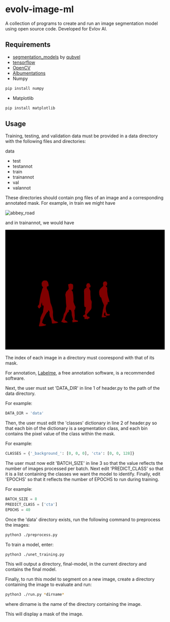 # evolv-image-ml
A collection of programs to create and run an image segmentation model using open source code. Developed for Evlov AI.

## Requirements
- [segmentation_models](https://github.com/qubvel/segmentation_models) by [qubvel](https://github.com/qubvel)  
- [tensorflow](https://www.tensorflow.org/install)  
- [OpenCV](https://opencv.org/releases/)  
- [Albumentations](https://albumentations.ai/docs/getting_started/installation/)  
- Numpy
```zsh
pip install numpy
```
- Matplotlib
```zsh
pip install matplotlib
```

## Usage
Training, testing, and validation data must be provided in a data directory with the following files and directories:

data
- test
- testannot
- train
- trainannot
- val 
- valannot

These directories should contain png files of an image and a corresponding annotated mask.
For example, in train we might have

![abbey_road](abbey_road_example/img.png)

and in trainannot, we would have

![mask](abbey_road_example/label.png)

The index of each image in a directory must coorespond with that of its mask.

For annotation, [Labelme](https://github.com/wkentaro/labelme), a free annotation software, is a recommended software.

Next, the user must set 'DATA_DIR' in line 1 of header.py to the path of the data directory.

For example:

```python
DATA_DIR = 'data'
```

Then, the user must edit the 'classes' dictionary in line 2 of header.py so that each bin of the dictionary is a segmentation class, and each bin contains the pixel value of the class within the mask.

For example:

```python
CLASSES = {'_background_': [0, 0, 0], 'cta': [0, 0, 128]}
```

The user must now edit 'BATCH_SIZE' in line 3 so that the value reflects the number of images processed per batch. Next edit 'PREDICT_CLASS' so that it is a list containing the classes we want the model to identify. Finally, edit 'EPOCHS' so that it reflects the number of EPOCHS to run during training.

For example:
```python
BATCH_SIZE = 8
PREDICT_CLASS = ['cta']
EPOCHS = 40
```

Once the 'data' directory exists, run the following command to preprocess the images:
```zsh
python3 ./preprocess.py
```

To train a model, enter:
```zsh 
python3 ./unet_training.py
```
This will output a directory, final-model, in the current directory and contains the final model.

Finally, to run this model to segment on a new image, create a directory containing the image to evaluate and run:
```zsh
python3 ./run.py *dirname*
```
where dirname is the name of the directory containing the image.

This will display a mask of the image.